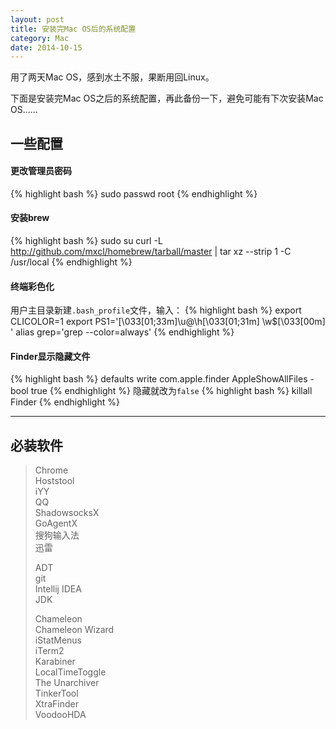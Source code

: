 ```yaml
---
layout: post
title: 安装完Mac OS后的系统配置
category: Mac
date: 2014-10-15
---
```


用了两天Mac OS，感到水土不服，果断用回Linux。

下面是安装完Mac OS之后的系统配置，再此备份一下，避免可能有下次安装Mac OS......

## 一些配置

#### 更改管理员密码
{% highlight bash %}
sudo passwd root
{% endhighlight %}

#### 安装brew
{% highlight bash %}
sudo su
curl -L http://github.com/mxcl/homebrew/tarball/master | tar xz --strip 1 -C /usr/local
{% endhighlight %}

<!-- more -->

#### 终端彩色化
用户主目录新建`.bash_profile`文件，输入：
{% highlight bash %}
export CLICOLOR=1
export PS1='\[\033[01;33m\]\u@\h\[\033[01;31m\] \w\$\[\033[00m\] '
alias grep='grep --color=always'
{% endhighlight %}

#### Finder显示隐藏文件
{% highlight bash %}
defaults write com.apple.finder AppleShowAllFiles -bool true
{% endhighlight %}
隐藏就改为`false`
{% highlight bash %}
killall Finder
{% endhighlight %}

---------

## 必装软件

> Chrome  
> Hoststool  
> iYY  
> QQ  
> ShadowsocksX  
> GoAgentX  
> 搜狗输入法  
> 迅雷  
>
> ADT  
> git  
> Intellij IDEA  
> JDK  
>
> Chameleon  
> Chameleon Wizard  
> iStatMenus  
> iTerm2  
> Karabiner  
> LocalTimeToggle  
> The Unarchiver  
> TinkerTool  
> XtraFinder  
> VoodooHDA  
